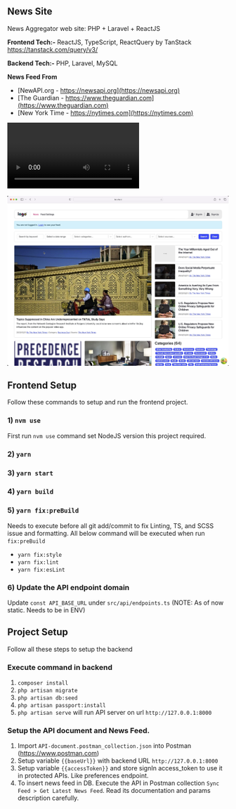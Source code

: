## News Site

News Aggregator web site: PHP + Laravel + ReactJS

**Frontend Tech:-** ReactJS, TypeScript, ReactQuery by TanStack https://tanstack.com/query/v3/

**Backend Tech:-** PHP, Laravel, MySQL

**News Feed From**
- [NewAPI.org - https://newsapi.org](https://newsapi.org)
- [The Guardian - https://www.theguardian.com](https://www.theguardian.com)
- [New York Time - https://nytimes.com](https://nytimes.com)

![News Aggregator App Video](./video.mp4)

![App Home Page](./screenshot.png)

## Frontend Setup

Follow these commands to setup and run the frontend project.

### 1) `nvm use`

First run `nvm use` command set NodeJS version this project required.

### 2) `yarn`

### 3) `yarn start`

### 4) `yarn build`

### 5) `yarn fix:preBuild`

Needs to execute before all git add/commit to fix Linting, TS, and SCSS issue and formatting.
All below command will be executed when run `fix:preBuild`

- `yarn fix:style`
- `yarn fix:lint`
- `yarn fix:esLint`

### 6) Update the API endpoint domain

Update `const API_BASE_URL` under `src/api/endpoints.ts` (NOTE: As of now static. Needs to be in ENV)

## Project Setup

Follow all these steps to setup the backend

### Execute command in backend

1. `composer install`
2. `php artisan migrate`
3. `php artisan db:seed`
4. `php artisan passport:install`
5. `php artisan serve` will run API server on url `http://127.0.0.1:8000`

### Setup the API document and News Feed.

1. Import `API-document.postman_collection.json` into Postman (https://www.postman.com)
2. Setup variable `{{baseUrl}}` with backend URL `http://127.0.0.1:8000`
3. Setup variable `{{accessToken}}` and store signIn access_token to use it in protected APIs. Like preferences endpoint.
4. To insert news feed in DB. Execute the API in Postman collection `Sync Feed > Get Latest News Feed`. Read its documentation and params description carefully.

